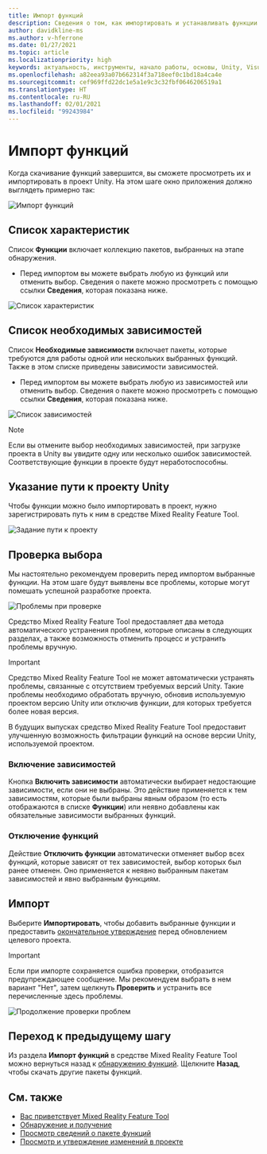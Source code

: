 ```yaml
---
title: Импорт функций
description: Сведения о том, как импортировать и устанавливать функции из средства Mixed Reality Feature Tool для разработки для HoloLens и смешанной реальности.
author: davidkline-ms
ms.author: v-hferrone
ms.date: 01/27/2021
ms.topic: article
ms.localizationpriority: high
keywords: актуальность, инструменты, начало работы, основы, Unity, Visual Studio, набор средств, гарнитура смешанной реальности, гарнитура Windows Mixed Reality, гарнитура виртуальной реальности, установка, Windows, HoloLens, эмулятор, Unreal, OpenXR
ms.openlocfilehash: a82eea93a07b662314f3a718eef0c1bd18a4ca4e
ms.sourcegitcommit: cef969ffd22dc1e5a1e9c3c32fbf0646206519a1
ms.translationtype: HT
ms.contentlocale: ru-RU
ms.lasthandoff: 02/01/2021
ms.locfileid: "99243984"
---
```

# <a name="importing-features"></a>Импорт функций

Когда скачивание функций завершится, вы сможете просмотреть их и импортировать в проект Unity. На этом шаге окно приложения должно выглядеть примерно так:

![Импорт функций](images/FeatureToolImport.png)

## <a name="features-list"></a>Список характеристик

Список **Функции** включает коллекцию пакетов, выбранных на этапе обнаружения. 
* Перед импортом вы можете выбрать любую из функций или отменить выбор. Сведения о пакете можно просмотреть с помощью ссылки **Сведения**, которая показана ниже.

![Список характеристик](images/FeaturesList.png)

## <a name="required-dependencies-list"></a>Список необходимых зависимостей

Список **Необходимые зависимости** включает пакеты, которые требуются для работы одной или нескольких выбранных функций. Также в этом списке приведены зависимости зависимостей.
* Перед импортом вы можете выбрать любую из зависимостей или отменить выбор. Сведения о пакете можно просмотреть с помощью ссылки **Сведения**, которая показана ниже.

![Список зависимостей](images/RequiredDependencyList.png)

> [!NOTE]
> Если вы отмените выбор необходимых зависимостей, при загрузке проекта в Unity вы увидите одну или несколько ошибок зависимостей. Соответствующие функции в проекте будут неработоспособны.

## <a name="specifying-the-unity-project-path"></a>Указание пути к проекту Unity

Чтобы функции можно было импортировать в проект, нужно зарегистрировать путь к ним в средстве Mixed Reality Feature Tool.

![Задание пути к проекту](images/ProjectPath.png)

## <a name="validating-selections"></a>Проверка выбора

Мы настоятельно рекомендуем проверить перед импортом выбранные функции. На этом шаге будут выявлены все проблемы, которые могут помешать успешной разработке проекта.

![Проблемы при проверке](images/ValidationIssues.png)

Средство Mixed Reality Feature Tool предоставляет два метода автоматического устранения проблем, которые описаны в следующих разделах, а также возможность отменить процесс и устранить проблемы вручную.

> [!IMPORTANT]
> Средство Mixed Reality Feature Tool не может автоматически устранять проблемы, связанные с отсутствием требуемых версий Unity. Такие проблемы необходимо обработать вручную, обновив используемую проектом версию Unity или отключив функции, для которых требуется более новая версия.
>
> В будущих выпусках средство Mixed Reality Feature Tool предоставит улучшенную возможность фильтрации функций на основе версии Unity, используемой проектом.

### <a name="enable-dependencies"></a>Включение зависимостей

Кнопка **Включить зависимости** автоматически выбирает недостающие зависимости, если они не выбраны. Это действие применяется к тем зависимостям, которые были выбраны явным образом (то есть отображаются в списке **Функции**) или неявно добавлены как обязательные зависимости выбранных функций.

### <a name="disable-features"></a>Отключение функций

Действие **Отключить функции** автоматически отменяет выбор всех функций, которые зависят от тех зависимостей, выбор которых был ранее отменен. Оно применяется к неявно выбранным пакетам зависимостей и явно выбранным функциям.

## <a name="importing"></a>Импорт

Выберите **Импортировать**, чтобы добавить выбранные функции и предоставить [окончательное утверждение](reviewing-changes.md) перед обновлением целевого проекта.

> [!IMPORTANT]
> Если при импорте сохраняется ошибка проверки, отобразится предупреждающее сообщение. Мы рекомендуем выбрать в нем вариант "Нет", затем щелкнуть **Проверить** и устранить все перечисленные здесь проблемы.
>
> ![Продолжение проверки проблем](images/ValidationContinueAnyway.png)

## <a name="going-back-to-the-previous-step"></a>Переход к предыдущему шагу

Из раздела **Импорт функций** в средстве Mixed Reality Feature Tool можно вернуться назад к [обнаружению функций](discovering-features.md). Щелкните **Назад**, чтобы скачать другие пакеты функций.

## <a name="see-also"></a>См. также

- [Вас приветствует Mixed Reality Feature Tool](welcome-to-mr-feature-tool.md)
- [Обнаружение и получение](discovering-features.md)
- [Просмотр сведений о пакете функций](viewing-package-details.md)
- [Просмотр и утверждение изменений в проекте](reviewing-changes.md)